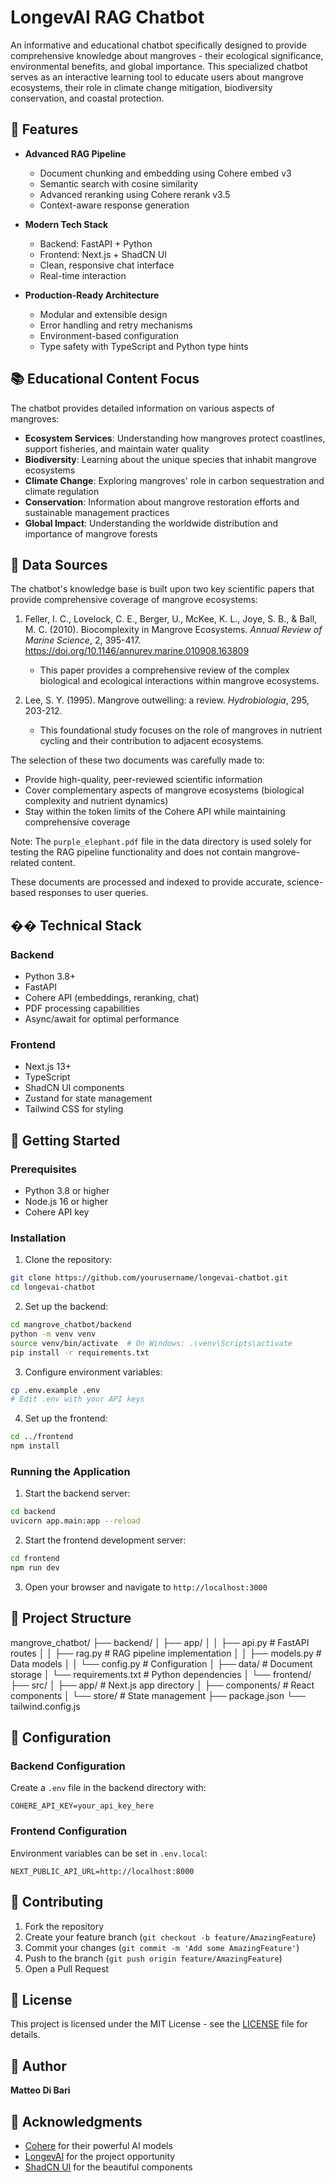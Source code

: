 # LongevAI RAG Chatbot

An informative and educational chatbot specifically designed to provide comprehensive knowledge about mangroves - their ecological significance, environmental benefits, and global importance. This specialized chatbot serves as an interactive learning tool to educate users about mangrove ecosystems, their role in climate change mitigation, biodiversity conservation, and coastal protection.

## 🌟 Features

- **Advanced RAG Pipeline**
  - Document chunking and embedding using Cohere embed v3
  - Semantic search with cosine similarity
  - Advanced reranking using Cohere rerank v3.5
  - Context-aware response generation

- **Modern Tech Stack**
  - Backend: FastAPI + Python
  - Frontend: Next.js + ShadCN UI
  - Clean, responsive chat interface
  - Real-time interaction

- **Production-Ready Architecture**
  - Modular and extensible design
  - Error handling and retry mechanisms
  - Environment-based configuration
  - Type safety with TypeScript and Python type hints

## 📚 Educational Content Focus

The chatbot provides detailed information on various aspects of mangroves:

- **Ecosystem Services**: Understanding how mangroves protect coastlines, support fisheries, and maintain water quality
- **Biodiversity**: Learning about the unique species that inhabit mangrove ecosystems
- **Climate Change**: Exploring mangroves' role in carbon sequestration and climate regulation
- **Conservation**: Information about mangrove restoration efforts and sustainable management practices
- **Global Impact**: Understanding the worldwide distribution and importance of mangrove forests

## 📖 Data Sources

The chatbot's knowledge base is built upon two key scientific papers that provide comprehensive coverage of mangrove ecosystems:

1. Feller, I. C., Lovelock, C. E., Berger, U., McKee, K. L., Joye, S. B., & Ball, M. C. (2010). Biocomplexity in Mangrove Ecosystems. *Annual Review of Marine Science*, 2, 395-417. https://doi.org/10.1146/annurev.marine.010908.163809
   - This paper provides a comprehensive review of the complex biological and ecological interactions within mangrove ecosystems.

2. Lee, S. Y. (1995). Mangrove outwelling: a review. *Hydrobiologia*, 295, 203-212.
   - This foundational study focuses on the role of mangroves in nutrient cycling and their contribution to adjacent ecosystems.

The selection of these two documents was carefully made to:
- Provide high-quality, peer-reviewed scientific information
- Cover complementary aspects of mangrove ecosystems (biological complexity and nutrient dynamics)
- Stay within the token limits of the Cohere API while maintaining comprehensive coverage

Note: The `purple_elephant.pdf` file in the data directory is used solely for testing the RAG pipeline functionality and does not contain mangrove-related content.

These documents are processed and indexed to provide accurate, science-based responses to user queries.

## ��️ Technical Stack

### Backend
- Python 3.8+
- FastAPI
- Cohere API (embeddings, reranking, chat)
- PDF processing capabilities
- Async/await for optimal performance

### Frontend
- Next.js 13+
- TypeScript
- ShadCN UI components
- Zustand for state management
- Tailwind CSS for styling

## 🚀 Getting Started

### Prerequisites
- Python 3.8 or higher
- Node.js 16 or higher
- Cohere API key

### Installation

1. Clone the repository:
```bash
git clone https://github.com/yourusername/longevai-chatbot.git
cd longevai-chatbot
```

2. Set up the backend:
```bash
cd mangrove_chatbot/backend
python -m venv venv
source venv/bin/activate  # On Windows: .\venv\Scripts\activate
pip install -r requirements.txt
```

3. Configure environment variables:
```bash
cp .env.example .env
# Edit .env with your API keys
```

4. Set up the frontend:
```bash
cd ../frontend
npm install
```

### Running the Application

1. Start the backend server:
```bash
cd backend
uvicorn app.main:app --reload
```

2. Start the frontend development server:
```bash
cd frontend
npm run dev
```

3. Open your browser and navigate to `http://localhost:3000`

## 📁 Project Structure 

mangrove_chatbot/
├── backend/
│ ├── app/
│ │ ├── api.py # FastAPI routes
│ │ ├── rag.py # RAG pipeline implementation
│ │ ├── models.py # Data models
│ │ └── config.py # Configuration
│ ├── data/ # Document storage
│ └── requirements.txt # Python dependencies
│
└── frontend/
├── src/
│ ├── app/ # Next.js app directory
│ ├── components/ # React components
│ └── store/ # State management
├── package.json
└── tailwind.config.js


## 🔧 Configuration

### Backend Configuration
Create a `.env` file in the backend directory with:
```env
COHERE_API_KEY=your_api_key_here
```

### Frontend Configuration
Environment variables can be set in `.env.local`:
```env
NEXT_PUBLIC_API_URL=http://localhost:8000
```

## 🤝 Contributing

1. Fork the repository
2. Create your feature branch (`git checkout -b feature/AmazingFeature`)
3. Commit your changes (`git commit -m 'Add some AmazingFeature'`)
4. Push to the branch (`git push origin feature/AmazingFeature`)
5. Open a Pull Request

## 📝 License

This project is licensed under the MIT License - see the [LICENSE](LICENSE) file for details.

## 👤 Author

**Matteo Di Bari**

## 🙏 Acknowledgments

- [Cohere](https://cohere.ai/) for their powerful AI models
- [LongevAI](https://www.longev.ai/) for the project opportunity
- [ShadCN UI](https://ui.shadcn.com/) for the beautiful components
